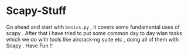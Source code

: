 # Scapy-Stuff
Go ahead and start with ```basics.py``` , it covers some fundamental uses of scapy .  After that i have tried to put some common 
day to day wlan tasks which we do with tools like aircrack-ng suite etc , doing all of them with Scapy . 
Have Fun !!
